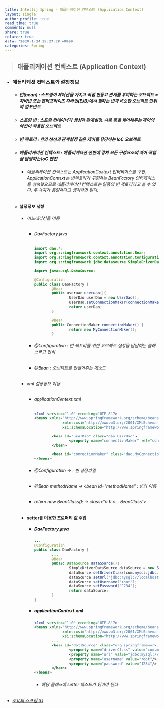 ```yaml
---
title: Intellij Spring - 애플리케이션 컨텍스트 (Application Context)
layout: single
author_profile: true
read_time: true
comments: null
share: true
related: true
date: '2020-1-24 15:27:28 +0900'
categories: Spring
---
```


> ## 애플리케이션 컨텍스트 (Application Context)


* ### 애플리케션 컨텍스트와 설정정보
	* ##### 빈(bean) : 스프링이 제어권을 가지고 직접 만들고 관계를 부여하는 오브젝트 = 자바빈 또는 앤터프라이즈 자바빈(EJB)에서 말하는 빈과 비슷한 오브젝트 단위의 컴포넌트
	* ##### 스프링 빈 : 스프링 컨테이너가 생성과 관계설정, 사용 등을 제어해주는 제어의 역전이 적용된 오브젝트
	* ##### 빈 팩토리 : 빈의 생성과 관계설정 같은 제어를 담당하는 IoC 오브젝트 
	* ##### 애플리케이션 컨텍스트 : 애플리케이션 전반에 걸쳐 모든 구성요소의 제어 작업을 담당하는 IoC 엔진
		* ###### 애플리케이션 컨텍스트는 ApplicationContext 인터베이스를 구현, ApplicationContext는 빈펙토리가 구현하는 BeanFactory 인터페이스를 상속했으므로 애플리케이션 컨텍스트는 일종의 빈 팩토리라고 볼 수 있다. 두 가지가 동일하다고 생각하면 된다.
	* #### 설정정보 생성
		* ###### 어노테이션을 이용
			* ###### DaoFactory.java
				```java
				import dao.*;
				import org.springframework.context.annotation.Bean;
				import org.springframework.context.annotation.Configuration;
				import org.springframework.jdbc.datasource.SimpleDriverDataSource;

				import javax.sql.DataSource;

				@Configuration
				public class DaoFactory {
						@Bean
						public UserDao userDao(){
								UserDao userDao = new UserDao();
								userDao.setConnectionMaker(connectionMaker());
								return userDao;
						}

						@Bean
						public ConnectionMaker connectionMaker() {
								return new MyConnectionMaker();
						}			
				```
			* ###### @Configuration : 빈 팩토리를 위한 오브젝트 설정을 담담하는 클래스라고 인식
			* ###### @Bean : 오브젝트를 만들어주는 메소드
		*  ###### xml 설정정보 이용
			*  ###### applicationContext.xml
				```xml
				<?xml version="1.0" encoding="UTF-8"?>
				<beans xmlns="http://www.springframework.org/schema/beans"
							 xmlns:xsi="http://www.w3.org/2001/XMLSchema-instance"
							 xsi:schemaLocation="http://www.springframework.org/schema/beans http://www.springframework.org/schema/beans/spring-beans.xsd">

						<bean id="userDao" class="dao.UserDao">
								<property name="connectionMaker" ref="connectionMaker"/>
						</bean>

						<bean id="connectionMaker" class="dao.MyConnectionMaker"/>
				</beans>
				```
			* ###### @Configuration -> <beans> : 빈 설정파일
			* ###### @Bean methodName -> <bean id="methodName" : 빈의 이름
			* ###### return new BeanClass(); -> class="a.b.c... BeanClass">
		* #### setter를 이용한 프로퍼티 값 주입
			* ##### DaoFactory.java
				```java
				...
				@Configuration
				public class DaoFactory {				
						...
						@Bean
						public DataSource dataSource(){
								SimpleDriverDataSource dataSource = new SimpleDriverDataSource();
								dataSource.setDriverClass(com.mysql.jdbc.Driver.class);
								dataSource.setUrl("jdbc:mysql://localhost:3306/SPRING");
								dataSource.setUsername("root");
								dataSource.setPassword("1234");
								return dataSource;
						}
				}
				```
			* ##### applicationContext.xml
				```xml
				<?xml version="1.0" encoding="UTF-8"?>
				<beans xmlns="http://www.springframework.org/schema/beans"
							 xmlns:xsi="http://www.w3.org/2001/XMLSchema-instance"
							 xsi:schemaLocation="http://www.springframework.org/schema/beans http://www.springframework.org/schema/beans/spring-beans.xsd">
						...
						<bean id="dataSource" class="org.springframework.jdbc.datasource.SimpleDriverDataSource">
								<property name="driverClass" value="com.mysql.jdbc.Driver"/>
								<property name="url" value="jdbc:mysql://localhost:3306/SPRING?useSSL=false"/>
								<property name="username" value="root"/>
								<property name="password" value="1234"/>
						</bean>
				</beans>
				```
				* ###### 해당 클래스에 setter 메소드가 있어야 된다

* ###### [토비의 스프링 3.1]


[토비의 스프링 3.1]: https://book.naver.com/bookdb/book_detail.nhn?bid=7006516